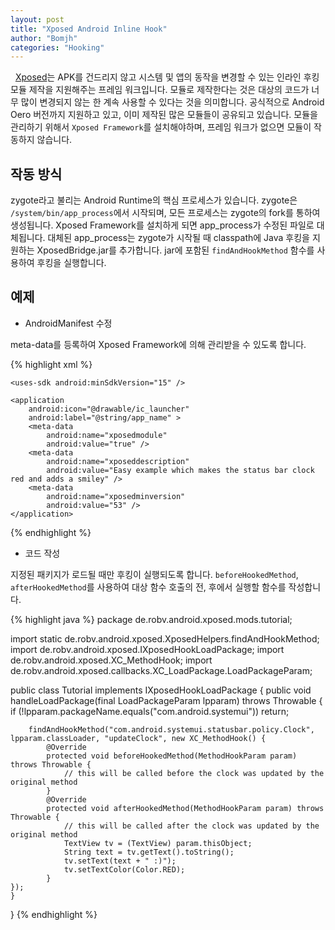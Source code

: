 ```yaml
---
layout: post
title: "Xposed Android Inline Hook"
author: "Bomjh"
categories: "Hooking"
---
```


&nbsp;
[Xposed](https://repo.xposed.info/)는 APK를 건드리지 않고 시스템 및 앱의 동작을 변경할 수 있는 인라인 후킹 모듈 제작을 지원해주는 프레임 워크입니다. 모듈로 제작한다는 것은 대상의 코드가 너무 많이 변경되지 않는 한 계속 사용할 수 있다는 것을 의미합니다. 공식적으로 Android Oero 버전까지 지원하고 있고, 이미 제작된 많은 모듈들이 공유되고 있습니다. 모듈을 관리하기 위해서 `Xposed Framework`를 설치해야하며, 프레임 워크가 없으면 모듈이 작동하지 않습니다.

## 작동 방식

zygote라고 불리는 Android Runtime의 핵심 프로세스가 있습니다. zygote은 `/system/bin/app_process`에서 시작되며, 모든 프로세스는 zygote의 fork를 통하여 생성됩니다. Xposed Framework를 설치하게 되면 app_process가 수정된 파일로 대체됩니다. 대체된 app_process는 zygote가 시작될 때 classpath에 Java 후킹을 지원하는 XposedBridge.jar를 추가합니다. jar에 포함된 `findAndHookMethod` 함수를 사용하여 후킹을 실행합니다.

## 예제

* AndroidManifest 수정

meta-data를 등록하여 Xposed Framework에 의해 관리받을 수 있도록 합니다.

{% highlight xml %}
<?xml version="1.0" encoding="utf-8"?>
<manifest xmlns:android="http://schemas.android.com/apk/res/android"
    package="de.robv.android.xposed.mods.tutorial"
    android:versionCode="1"
    android:versionName="1.0" >

    <uses-sdk android:minSdkVersion="15" />

    <application
        android:icon="@drawable/ic_launcher"
        android:label="@string/app_name" >
        <meta-data
            android:name="xposedmodule"
            android:value="true" />
        <meta-data
            android:name="xposeddescription"
            android:value="Easy example which makes the status bar clock red and adds a smiley" />
        <meta-data
            android:name="xposedminversion"
            android:value="53" />
    </application>
</manifest>
{% endhighlight %}

* 코드 작성

지정된 패키지가 로드될 때만 후킹이 실행되도록 합니다. `beforeHookedMethod`, `afterHookedMethod`를 사용하여 대상 함수 호출의 전, 후에서 실행할 함수를 작성합니다.

{% highlight java %}
package de.robv.android.xposed.mods.tutorial;

import static de.robv.android.xposed.XposedHelpers.findAndHookMethod;
import de.robv.android.xposed.IXposedHookLoadPackage;
import de.robv.android.xposed.XC_MethodHook;
import de.robv.android.xposed.callbacks.XC_LoadPackage.LoadPackageParam;

public class Tutorial implements IXposedHookLoadPackage {
    public void handleLoadPackage(final LoadPackageParam lpparam) throws Throwable {
    	if (!lpparam.packageName.equals("com.android.systemui"))
            return;

    	findAndHookMethod("com.android.systemui.statusbar.policy.Clock", lpparam.classLoader, "updateClock", new XC_MethodHook() {
    		@Override
    		protected void beforeHookedMethod(MethodHookParam param) throws Throwable {
    			// this will be called before the clock was updated by the original method
    		}
    		@Override
    		protected void afterHookedMethod(MethodHookParam param) throws Throwable {
    			// this will be called after the clock was updated by the original method
    			TextView tv = (TextView) param.thisObject;
    			String text = tv.getText().toString();
    			tv.setText(text + " :)");
    			tv.setTextColor(Color.RED);
    		}
	});
    }
}
{% endhighlight %}
